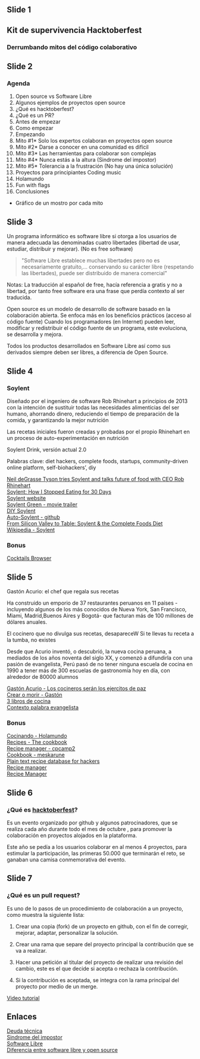 ## Slide 1

## Kit de supervivencia Hacktoberfest
### Derrumbando mitos del código colaborativo

## Slide 2

### Agenda

1. Open source vs Software Libre
2. Algunos ejemplos de proyectos open source
3. ¿Qué es hacktoberfest?
4. ¿Qué es un PR?
5. Antes de empezar
6. Como empezar
7. Empezando
8. Mito #1* Solo los expertos colaboran en proyectos open source   
9. Mito #2* Darse a conocer en una comunidad es difícil
10. Mito #3* Las herramientas para colaborar son complejas 
11. Mito #4* Nunca estás a la altura (Sindrome del impostor) 
12. Mito #5* Tolerancia a la frustración (No hay una única solución)
13. Proyectos para principiantes Coding music
14. Holamundo
15. Fun with flags
17. Conclusiones

* Gráfico de un mostro por cada mito

## Slide 3

Un programa informático es software libre si otorga a los usuarios de manera adecuada las denominadas cuatro libertades (libertad de usar, estudiar, distribuir y mejorar). (No es free software)

> "Software Libre establece muchas libertades pero no es necesariamente
> gratuito,... conservando su carácter libre (respetando las libertades),
> puede ser distribuido de manera comercial"

Notas: La traducción al español de free, hacía referencia a gratis y no a libertad, por tanto free software era una frase que perdía contexto al ser traducida.

Open source es un modelo de desarrollo de software basado en la colaboración abierta. Se enfoca más en los beneficios prácticos (acceso al código fuente) Cuando los programadores (en Internet) pueden leer, modificar y redistribuir el código fuente de un programa, este evoluciona, se desarrolla y mejora.

Todos los productos desarrollados en Software Libre así como sus derivados siempre deben ser libres, a diferencia de Open Source.

## Slide 4

### Soylent

Diseñado por el ingeniero de software Rob Rhinehart a principios de 2013 con la intención de sustituir todas las necesidades alimenticias del ser humano, ahorrando dinero, reduciendo el tiempo de preparación de la comida, y garantizando la mejor nutrición

Las recetas iniciales fueron creadas y probadas por el propio Rhinehart en un proceso de auto-experimentación en nutrición

Soylent Drink, versión actual 2.0

Palabras clave: diet hackers, complete foods, startups, community-driven online platform, self-biohackers’, diy

[Neil deGrasse Tyson tries Soylent and talks future of food with CEO Rob Rhinehart](https://www.youtube.com/watch?v=U-8lPrWzyY8)  
[Soylent: How I Stopped Eating for 30 Days](https://www.youtube.com/watch?v=t8NCigh54jg)  
[Soylent website](https://soylent.com/pages/about-the-company)  
[Soylent Green - movie trailer](https://www.youtube.com/watch?v=N_jGOKYHxaQ)  
[DIY Soylent](https://www.completefoods.co/)  
[Auto-Soylent - github](https://github.com/nick/auto-soylent)  
[From Silicon Valley to Table: Soylent & the Complete Foods Diet](https://materie.me/soylent)  
[Wikipedia - Soylent](https://es.wikipedia.org/wiki/Soylent)  

### Bonus

[Cocktails Browser](https://github.com/mikeyhogarth/cocktails)  

## Slide 5

Gastón Acurio: el chef que regala sus recetas

Ha construido un emporio de 37 restaurantes peruanos en 11 países -incluyendo algunos de los más
conocidos de Nueva York, San Francisco, Miami, Madrid,Buenos Aires y Bogotá- que facturan más de 100 
millones de dólares anuales.

El cocinero que no divulga sus recetas, desapareceW
Si te llevas tu receta a la tumba, no existes

Desde que Acurio inventó, o descubrió, la nueva cocina peruana, a mediados de los años noventa del siglo XX, y
comenzó a difundirla con una pasión de evangelista, Perú pasó de no tener ninguna escuela de cocina en 1990 a tener más de 300 escuelas de gastronomía hoy en día, con alrededor de 80000 alumnos

[Gastón Acurio - Los cocineros serán los ejercitos de paz](https://www.youtube.com/watch?v=T4yX8dlORWA)  
[Crear o morir - Gastón](https://elcomercio.pe/luces/libros/oppenheimer-entrevisto-gaston-libro-crear-morir-305550-noticia/)  
[3 libros de cocina](https://www.bbc.com/mundo/media-38275111)  
[Contexto palabra evangelista](http://www.jorgeavila.com/2012/02/que-es-un-tecnoevangelista.html)

### Bonus

[Cocinando - Holamundo](http://holamundo.co/viewtopic.php?f=11&t=539)  
[Recipes - The cookbook](https://github.com/jordanbyron/thecookbook)  
[Recipe manager - cpcamp2](https://github.com/cpcamp2/Recipe-Manager)  
[Cookbook - meskarune](https://github.com/meskarune/cookbook)  
[Plain text recipe database for hackers](https://chowdown.io/)  
[Recipe manager](https://opensource.com/life/15/11/organize-your-cooking-open-source-recipe-manager)  
[Recipe Manager](https://www.paprikaapp.com/)  

## Slide 6

### ¿Qué es [hacktoberfest](https://hacktoberfest.digitalocean.com/)?

Es un evento organizado por github y algunos patrocinadores, que se realiza cada año durante todo el mes de octubre , para promover la colaboración en proyectos alojados en la plataforma. 

Este año se pedía a los usuarios colaborar en al menos 4 proyectos, para estimular la participación, las primeras 50.000 que terminarán el reto, se ganaban una camisa conmemorativa del evento.  

## Slide 7

### ¿Qué es un pull request?

Es uno de lo pasos de un procedimiento de colaboración a un proyecto, como muestra la siguiente lista:

1. Crear una copia (fork) de un proyecto en github, con el fin de corregir, mejorar, adaptar, personalizar la solución.

2. Crear una rama que separe del proyecto principal la contribución que se va a realizar.

3. Hacer una petición al titular del proyecto de realizar una revisión del cambio, este es el que decide si acepta o rechaza la contribución.

4. Si la contribución es aceptada, se integra con la rama principal del proyecto por medio de un merge.

[Video tutorial](https://www.youtube.com/watch?v=8MQN0U1AwgU)

## Enlaces

[Deuda técnica](https://www.javiergarzas.com/2012/11/deuda-tecnica-2.html)  
[Sindrome del impostor](https://www.bbc.com/mundo/noticias/2015/11/151125_salud_psicologia_sindrome_impostor_lb)  
[Software Libre](https://es.wikipedia.org/wiki/Software_libre)  
[Diferencia entre software libre y open source](https://hipertextual.com/archivo/2014/05/diferencias-software-libre-y-open-source/)